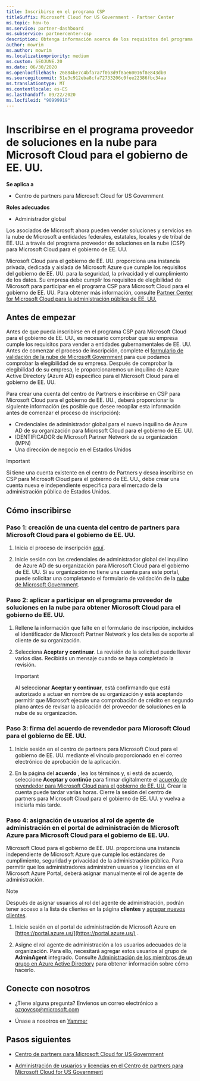 ```yaml
---
title: Inscribirse en el programa CSP
titleSuffix: Microsoft Cloud for US Government - Partner Center
ms.topic: how-to
ms.service: partner-dashboard
ms.subservice: partnercenter-csp
description: Obtenga información acerca de los requisitos del programa de CSP para los asociados que desean inscribirse en el programa proveedor de soluciones en la nube para Microsoft Cloud para el gobierno de EE. UU.
author: mowrim
ms.author: mowrim
ms.localizationpriority: medium
ms.custom: SEOJUNE.20
ms.date: 06/30/2020
ms.openlocfilehash: 26884be7c4bfa7a7f0b3d9f8ae60016f8e843db0
ms.sourcegitcommit: 51e3c912eba8cfa72733206c0fee22386fbc34aa
ms.translationtype: MT
ms.contentlocale: es-ES
ms.lasthandoff: 09/22/2020
ms.locfileid: "90999919"
---
```

# <a name="enroll-in-the-cloud-solution-provider-program-for-microsoft-cloud-for-us-government"></a>Inscribirse en el programa proveedor de soluciones en la nube para Microsoft Cloud para el gobierno de EE. UU.

**Se aplica a**

- Centro de partners para Microsoft Cloud for US Government

**Roles adecuados**

- Administrador global

Los asociados de Microsoft ahora pueden vender soluciones y servicios en la nube de Microsoft a entidades federales, estatales, locales y de tribal de EE. UU. a través del programa proveedor de soluciones en la nube (CSP) para Microsoft Cloud para el gobierno de EE. UU.

Microsoft Cloud para el gobierno de EE. UU. proporciona una instancia privada, dedicada y aislada de Microsoft Azure que cumple los requisitos del gobierno de EE. UU. para la seguridad, la privacidad y el cumplimiento de los datos. Su empresa debe cumplir los requisitos de elegibilidad de Microsoft para participar en el programa CSP para Microsoft Cloud para el gobierno de EE. UU. Para obtener más información, consulte [Partner Center for Microsoft Cloud para la administración pública de EE. UU.](partner-center-for-microsoft-us-govt-cloud.md)

## <a name="before-you-begin"></a>Antes de empezar

Antes de que pueda inscribirse en el programa CSP para Microsoft Cloud para el gobierno de EE. UU., es necesario comprobar que su empresa cumple los requisitos para vender a entidades gubernamentales de EE. UU. Antes de comenzar el proceso de inscripción, complete el [formulario de validación de la nube de Microsoft Government](https://azuregov.microsoft.com/csp) para que podamos comprobar la elegibilidad de su empresa. Después de comprobar la elegibilidad de su empresa, le proporcionaremos un inquilino de Azure Active Directory (Azure AD) específico para el Microsoft Cloud para el gobierno de EE. UU.  

Para crear una cuenta del centro de Partners e inscribirse en CSP para Microsoft Cloud para el gobierno de EE. UU., deberá proporcionar la siguiente información (es posible que desee recopilar esta información antes de comenzar el proceso de inscripción):

- Credenciales de administrador global para el nuevo inquilino de Azure AD de su organización para Microsoft Cloud para el gobierno de EE. UU.
- IDENTIFICADOR de Microsoft Partner Network de su organización (MPN)
- Una dirección de negocio en el Estados Unidos

> [!IMPORTANT]  
> Si tiene una cuenta existente en el centro de Partners y desea inscribirse en CSP para Microsoft Cloud para el gobierno de EE. UU., debe crear una cuenta nueva e independiente específica para el mercado de la administración pública de Estados Unidos.

## <a name="how-to-enroll"></a>Cómo inscribirse

### <a name="step-1---create-a-partner-center-account-for-microsoft-cloud-for-us-government"></a>Paso 1: creación de una cuenta del centro de partners para Microsoft Cloud para el gobierno de EE. UU.

1. Inicia el proceso de inscripción [aquí](https://partnercenter.microsoft.com/register/resellerusgjoinnow).

2. Inicie sesión con las credenciales de administrador global del inquilino de Azure AD de su organización para Microsoft Cloud para el gobierno de EE. UU. Si su organización no tiene una cuenta para este portal, puede solicitar una completando el formulario de validación de la [nube de Microsoft Government](https://azuregov.microsoft.com/csp).

### <a name="step-2---apply-to-participate-in-the-cloud-solution-provider-program-for-microsoft-cloud-for-us-government"></a>Paso 2: aplicar a participar en el programa proveedor de soluciones en la nube para obtener Microsoft Cloud para el gobierno de EE. UU.

1. Rellene la información que falte en el formulario de inscripción, incluidos el identificador de Microsoft Partner Network y los detalles de soporte al cliente de su organización.

2. Selecciona **Aceptar y continuar**. La revisión de la solicitud puede llevar varios días. Recibirás un mensaje cuando se haya completado la revisión.

   > [!IMPORTANT]
   > Al seleccionar **Aceptar y continuar**, está confirmando que está autorizado a actuar en nombre de su organización y está aceptando permitir que Microsoft ejecute una comprobación de crédito en segundo plano antes de revisar la aplicación del proveedor de soluciones en la nube de su organización.

### <a name="step-3---sign-the-reseller-agreement-for-microsoft-cloud-for-us-government"></a>Paso 3: firma del acuerdo de revendedor para Microsoft Cloud para el gobierno de EE. UU.

1. Inicie sesión en el centro de partners para Microsoft Cloud para el gobierno de EE. UU. mediante el vínculo proporcionado en el correo electrónico de aprobación de la aplicación.

2. En la página del **acuerdo** , lea los términos y, si está de acuerdo, seleccione **Aceptar y continúe** para firmar digitalmente el [acuerdo de revendedor para Microsoft Cloud para el gobierno de EE. UU.](https://go.microsoft.com/fwlink/p/?linkid=843364) Crear la cuenta puede tardar varias horas. Cierre la sesión del centro de partners para Microsoft Cloud para el gobierno de EE. UU. y vuelva a iniciarla más tarde.

### <a name="step-4---assign-users-to-the-admin-agent-role-in-the-microsoft-azure-admin-portal-for-microsoft-cloud-for-us-government"></a>Paso 4: asignación de usuarios al rol de agente de administración en el portal de administración de Microsoft Azure para Microsoft Cloud para el gobierno de EE. UU.

Microsoft Cloud para el gobierno de EE. UU. proporciona una instancia independiente de Microsoft Azure que cumple los estándares de cumplimiento, seguridad y privacidad de la administración pública. Para permitir que los administradores administren usuarios y licencias en el Microsoft Azure Portal, deberá asignar manualmente el rol de agente de administración.

> [!NOTE]
> Después de asignar usuarios al rol del agente de administración, podrán tener acceso a la lista de clientes en la página **clientes** y [agregar nuevos clientes](add-a-new-customer.md).

1. Inicie sesión en el portal de administración de Microsoft Azure en [https://portal.azure.us/](https://portal.azure.us/) .

2. Asigne el rol agente de administración a los usuarios adecuados de la organización. Para ello, necesitará agregar estos usuarios al grupo de **AdminAgent** integrado. Consulte [Administración de los miembros de un grupo en Azure Active Directory](/azure/active-directory/active-directory-groups-members-azure-portal) para obtener información sobre cómo hacerlo.

## <a name="connect-with-us"></a>Conecte con nosotros

- ¿Tiene alguna pregunta? Envíenos un correo electrónico a azgovcsp@microsoft.com

- Únase a nosotros en [Yammer](https://www.yammer.com/cloudpartnercommunity/#/threads/inGroup?type=in_group&feedId=11509777)

## <a name="next-steps"></a>Pasos siguientes

- [Centro de partners para Microsoft Cloud for US Government](partner-center-for-microsoft-us-govt-cloud.md)

- [Administración de usuarios y licencias en el Centro de partners para Microsoft Cloud for US Government](user-management-in-partner-center-for-microsoft-us-govt-cloud.md)